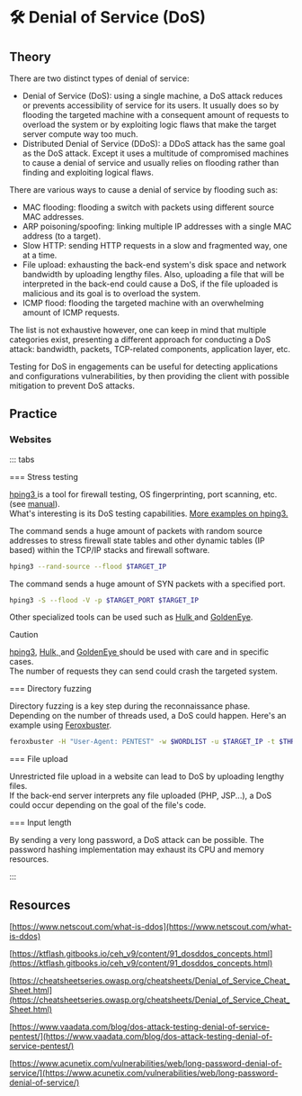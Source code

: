 # 🛠️ Denial of Service (DoS)

## Theory

There are two distinct types of denial of service:

* Denial of Service (DoS): using a single machine, a DoS attack reduces or prevents accessibility of service for its users. It usually does so by flooding the targeted machine with a consequent amount of requests to overload the system or by exploiting logic flaws that make the target server compute way too much.
* Distributed Denial of Service (DDoS): a DDoS attack has the same goal as the DoS attack. Except it uses a multitude of compromised machines to cause a denial of service and usually relies on flooding rather than finding and exploiting logical flaws.

There are various ways to cause a denial of service by flooding such as:

* MAC flooding: flooding a switch with packets using different source MAC addresses.
* ARP poisoning/spoofing: linking multiple IP addresses with a single MAC address (to a target).
* Slow HTTP: sending HTTP requests in a slow and fragmented way, one at a time.
* File upload: exhausting the back-end system's disk space and network bandwidth by uploading lengthy files. Also, uploading a file that will be interpreted in the back-end could cause a DoS, if the file uploaded is malicious and its goal is to overload the system.
* ICMP flood: flooding the targeted machine with an overwhelming amount of ICMP requests.

The list is not exhaustive however, one can keep in mind that multiple categories exist, presenting a different approach for conducting a DoS attack: bandwidth, packets, TCP-related components, application layer, etc.

Testing for DoS in engagements can be useful for detecting applications and configurations vulnerabilities, by then providing the client with possible mitigation to prevent DoS attacks.

## Practice

### Websites

::: tabs

=== Stress testing

[hping3 ](https://github.com/antirez/hping)is a tool for firewall testing, OS fingerprinting, port scanning, etc. (see [manual](https://linux.die.net/man/8/hping3)).\
What's interesting is its DoS testing capabilities. [More examples on hping3.](https://linuxhint.com/hping3/)

The command sends a huge amount of packets with random source addresses to stress firewall state tables and other dynamic tables (IP based) within the TCP/IP stacks and firewall software.

```bash
hping3 --rand-source --flood $TARGET_IP
```

The command sends a huge amount of SYN packets with a specified port.

```bash
hping3 -S --flood -V -p $TARGET_PORT $TARGET_IP
```

Other specialized tools can be used such as [Hulk ](https://github.com/grafov/hulk)and [GoldenEye](https://github.com/jseidl/GoldenEye).

> [!CAUTION]
> [hping3](https://github.com/antirez/hping), [Hulk, ](https://github.com/grafov/hulk)and [GoldenEye ](https://github.com/jseidl/GoldenEye)should be used with care and in specific cases. \
> The number of requests they can send could crash the targeted system.


=== Directory fuzzing

Directory fuzzing is a key step during the reconnaissance phase. Depending on the number of threads used, a DoS could happen. Here's an example using [Feroxbuster](https://github.com/epi052/feroxbuster#threads-and-connection-limits-at-a-high-level).

```bash
feroxbuster -H "User-Agent: PENTEST" -w $WORDLIST -u $TARGET_IP -t $THREADS
```


=== File upload

Unrestricted file upload in a website can lead to DoS by uploading lengthy files.\
If the back-end server interprets any file uploaded (PHP, JSP...), a DoS could occur depending on the goal of the file's code.


=== Input length

By sending a very long password, a DoS attack can be possible. The password hashing implementation may exhaust its CPU and memory resources.

:::


## Resources

[https://www.netscout.com/what-is-ddos](https://www.netscout.com/what-is-ddos)

[https://ktflash.gitbooks.io/ceh_v9/content/91_dosddos_concepts.html](https://ktflash.gitbooks.io/ceh_v9/content/91_dosddos_concepts.html)

[https://cheatsheetseries.owasp.org/cheatsheets/Denial_of_Service_Cheat_Sheet.html](https://cheatsheetseries.owasp.org/cheatsheets/Denial_of_Service_Cheat_Sheet.html)

[https://www.vaadata.com/blog/dos-attack-testing-denial-of-service-pentest/](https://www.vaadata.com/blog/dos-attack-testing-denial-of-service-pentest/)

[https://www.acunetix.com/vulnerabilities/web/long-password-denial-of-service/](https://www.acunetix.com/vulnerabilities/web/long-password-denial-of-service/)
